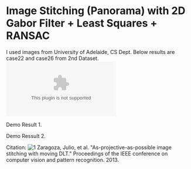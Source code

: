 # Image Stitching (Panorama) with 2D Gabor Filter + Least Squares + RANSAC

I used images from University of Adelaide, CS Dept.
Below results are case22 and case26 from 2nd Dataset.
![Dataset Link](https://cs.adelaide.edu.au/~tjchin/apap/files/images2.zip)

Demo Result 1.


Demo Ressult 2.


Citation:
![1](https://cs.adelaide.edu.au/~tjchin/apap/) Zaragoza, Julio, et al. "As-projective-as-possible image stitching with moving DLT." Proceedings of the IEEE conference on computer vision and pattern recognition. 2013.
